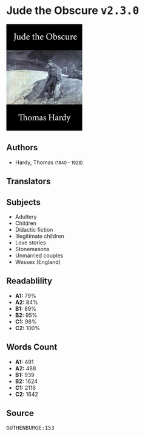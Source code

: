 # Jude the Obscure <kbd>v2.3.0</kbd>

![](./cover.medium.jpg "")

## Authors


 - Hardy, Thomas <small>(1840 - 1928)</small>

## Translators



## Subjects


 - Adultery
 - Children
 - Didactic fiction
 - Illegitimate children
 - Love stories
 - Stonemasons
 - Unmarried couples
 - Wessex (England)

## Readablility


 - **A1:** 79%
 - **A2:** 84%
 - **B1:** 89%
 - **B2:** 95%
 - **C1:** 98%
 - **C2:** 100%

## Words Count


 - **A1:** 491
 - **A2:** 488
 - **B1:** 939
 - **B2:** 1624
 - **C1:** 2116
 - **C2:** 1642

## Source


<kbd>GUTHENBURGE:153</kbd>
